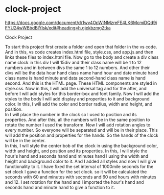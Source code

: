 # clock-project

https://docs.google.com/document/d/1wv4OpWiNMzreFE4LK6McmiDQd9iFYU24wWBbdBlYlsk/edit#heading=h.giekbzmg2tka

Clock Project

To start this project first create a folder and open that folder in the vs code.
And in this, vs code creates index.html file, style.css, and app.js.and then links these files to index.html file.
Now go to the body and create a div class name clock in this div I will 15div and their class name will be 1 to 12 numbers and in between divs the same 1 to 12 numbers.
And other their divs will be the data hour hand class name hand hour and date minute hand class name is hand minute and data second-hand class name is hand second. 
And this is the HTML page. These HTML components are styled in style.css.
Now in this, I will add the universal tag and for the after, and before I will add styles for this border-box and font family.
Now I will add the styles to the body I will add display and properties to it and background color.
In this, I will add the color and border radius, width and height, and position.  
In I will place the number in the clock so I used to position and its properties.
And after this, all the numbers will be in the same position to rotate the number I used the transform. 
Now I will add rotation angles to every number. So everyone will be separated and will be in their place. 
This will add the position and properties for the hands. So the hands of the clock will be in the center.  
In this, I will style the center bob of the clock in using the background color, width and height, and position and its properties.
In this, I will style the hour's hand and seconds hand and minutes hand I  using the width and height and background color to it.
And I added all styles and now I will give functionality to it.
I have fixed the set interval of 1000mile seconds for the set clock I gave a function for the set clock.
so it will be calculated the seconds with 60 and minutes with seconds and 60 and hours with minutes and 12. 
I set rotation for the hand and I imported the hour's hand and seconds hand and minute hand to give a function to it.
